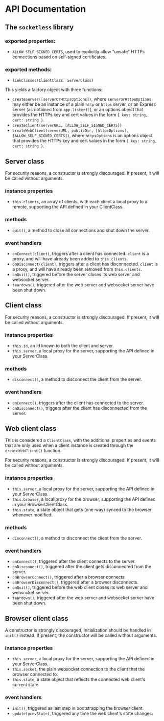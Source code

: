 # API Documentation

## The `socketless` library

### exported properties:

- `ALLOW_SELF_SIGNED_CERTS`, used to explicitly allow "unsafe" HTTPs connections based on self-signed certificates.

### exported methods:

- `linkClasses(ClientClass, ServerClass)`

This yields a factory object with three functions:

- `createServer([serverOrHttpsOptions])`, where `serverOrHttpsOptions` may either be an instance of a plain `http` or `https` server, or an Express server (as obtained from `app.listen()`), or an options object that provides the HTTPs key and cert values in the form `{ key: string, cert: string }`.
- `createClient(serverURL, [ALLOW_SELF_SIGNED_CERTS])`
- `createWebClient(serverURL, publicDir, [httpsOptions], [ALLOW_SELF_SIGNED_CERTS])`, where `httpsOptions` is an options object that provides the HTTPs key and cert values in the form `{ key: string, cert: string }`.

## Server class

For security reasons, a constructor is strongly discouraged. If present, it will be called without arguments.

### instance properties

- `this.clients`, an array of clients, with each client a local proxy to a remote, supporting the API defined in your ClientClass.

### methods

- `quit()`, a method to close all connections and shut down the server.

### event handlers

- `onConnect(client)`, triggers after a client has connected. `client` is a proxy, and will have already been added to `this.clients`.
- `onDisconnect(client)`, triggers after a client has disconnected. `client` is a proxy, and will have already been removed from `this.clients`.
- `onQuit()`, triggered before the server closes its web server and websocket server.
- `teardown()`, triggered after the web server and websocket server have been shut down.

## Client class

For security reasons, a constructor is strongly discouraged. If present, it will be called without arguments.

### instance properties

- `this.id`, an id known to both the client and server.
- `this.server`, a local proxy for the server, supporting the API defined in your ServerClass.

### methods

- `disconnect()`, a method to disconnect the client from the server.

### event handlers

- `onConnect()`, triggers after the client has connected to the server.
- `onDisconnect()`, triggers after the client has disconnected from the server.

## Web client class

This is considered a `ClientClass`, with the additional properties and events that are only used when a client instance is created through the `createWebClient()` function.

For security reasons, a constructor is strongly discouraged. If present, it will be called without arguments.

### instance properties

- `this.server`, a local proxy for the server, supporting the API defined in your ServerClass.
- `this.browser`, a local proxy for the browser, supporting the API defined in your BrowserClientClass.
- `this.state`, a state object that gets (one-way) synced to the browser whenever modified.

### methods

- `disconnect()`, a method to disconnect the client from the server.

### event handlers

- `onConnect()`, triggered after the client connects to the server.
- `onDisconnect()`, triggered after the client gets disconnected from the server.
- `onBrowserConnect()`, triggered after a browser connects.
- `onBrowserDisconnect()`, triggered after a browser disconnects.
- `onQuit()`, triggered before the web client closes its web server and websocket server.
- `teardown()`, triggered after the web server and websocket server have been shut down.

## Browser client class

A constructor is strongly discouraged, initialization should be handled in `init()` instead. If present, the constructor will be called without arguments.

### instance properties

- `this.server`, a local proxy for the server, supporting the API defined in your ServerClass.
- `this.socket`, the plain websocket connection to the client that the browser connected to.
- `this.state`, a state object that reflects the connected web client's current state.

### event handlers

- `init()`, triggered as last step in bootstrapping the browser client.
- `update(prevState)`, triggered any time the web client's state changes.
